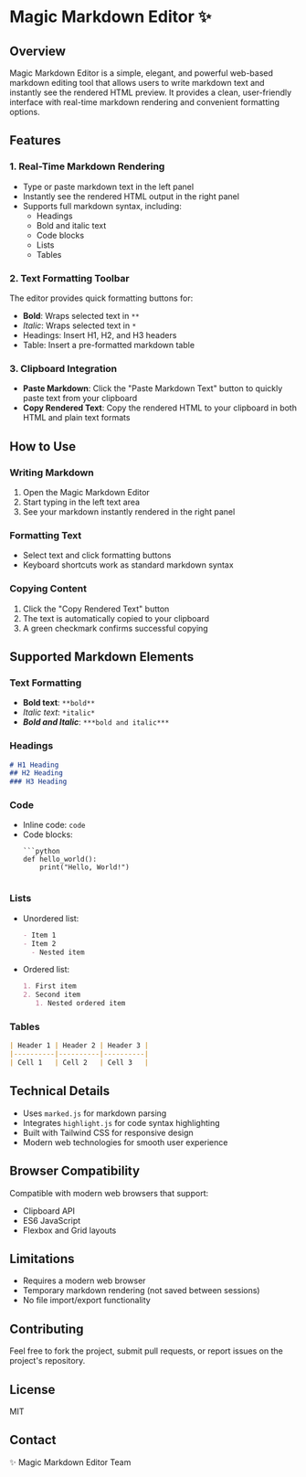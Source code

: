 # Magic Markdown Editor ✨

## Overview

Magic Markdown Editor is a simple, elegant, and powerful web-based markdown editing tool that allows users to write markdown text and instantly see the rendered HTML preview. It provides a clean, user-friendly interface with real-time markdown rendering and convenient formatting options.

## Features

### 1. Real-Time Markdown Rendering
- Type or paste markdown text in the left panel
- Instantly see the rendered HTML output in the right panel
- Supports full markdown syntax, including:
  - Headings
  - Bold and italic text
  - Code blocks
  - Lists
  - Tables

### 2. Text Formatting Toolbar
The editor provides quick formatting buttons for:
- **Bold**: Wraps selected text in `**`
- *Italic*: Wraps selected text in `*`
- Headings: Insert H1, H2, and H3 headers
- Table: Insert a pre-formatted markdown table

### 3. Clipboard Integration
- **Paste Markdown**: Click the "Paste Markdown Text" button to quickly paste text from your clipboard
- **Copy Rendered Text**: Copy the rendered HTML to your clipboard in both HTML and plain text formats

## How to Use

### Writing Markdown
1. Open the Magic Markdown Editor
2. Start typing in the left text area
3. See your markdown instantly rendered in the right panel

### Formatting Text
- Select text and click formatting buttons
- Keyboard shortcuts work as standard markdown syntax

### Copying Content
1. Click the "Copy Rendered Text" button
2. The text is automatically copied to your clipboard
3. A green checkmark confirms successful copying

## Supported Markdown Elements

### Text Formatting
- **Bold text**: `**bold**`
- *Italic text*: `*italic*`
- ***Bold and Italic***: `***bold and italic***`

### Headings
```markdown
# H1 Heading
## H2 Heading
### H3 Heading
```

### Code
- Inline code: ``code``
- Code blocks:
  ```
  ```python
  def hello_world():
      print("Hello, World!")
  ```
  ```

### Lists
- Unordered list:
  ```markdown
  - Item 1
  - Item 2
    - Nested item
  ```

- Ordered list:
  ```markdown
  1. First item
  2. Second item
     1. Nested ordered item
  ```

### Tables
```markdown
| Header 1 | Header 2 | Header 3 |
|----------|----------|----------|
| Cell 1   | Cell 2   | Cell 3   |
```

## Technical Details
- Uses `marked.js` for markdown parsing
- Integrates `highlight.js` for code syntax highlighting
- Built with Tailwind CSS for responsive design
- Modern web technologies for smooth user experience

## Browser Compatibility
Compatible with modern web browsers that support:
- Clipboard API
- ES6 JavaScript
- Flexbox and Grid layouts

## Limitations
- Requires a modern web browser
- Temporary markdown rendering (not saved between sessions)
- No file import/export functionality

## Contributing
Feel free to fork the project, submit pull requests, or report issues on the project's repository.

## License
MIT

## Contact
✨ Magic Markdown Editor Team
